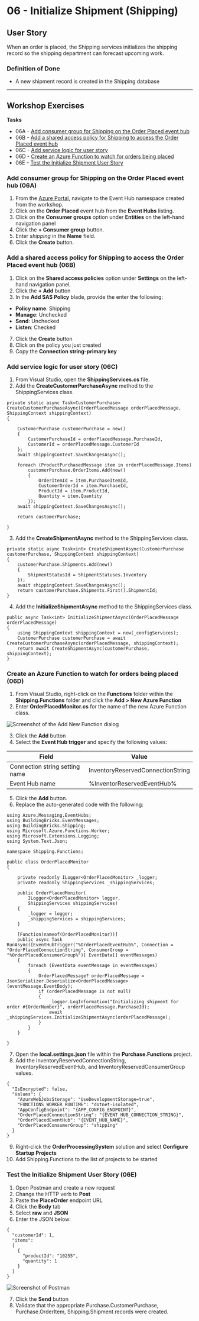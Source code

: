 # 06 - Initialize Shipment (Shipping)

## User Story
When an order is placed, the Shipping services initializes the shipping record so the shipping department can forecast upcoming work.

### Definition of Done
- A new shipment record is created in the Shipping database

---

## Workshop Exercises

**Tasks**
- 06A - [Add consumer group for Shipping on the Order Placed event hub](add-consumer-group-for-shipping-on-the-order-placed-event-hub-06a)
- 06B - [Add a shared access policy for Shipping to access the Order Placed event hub](#add-a-shared-access-policy-for-shipping-to-access-the-order-placed-event-hub-06b)
- 06C - [Add service logic for user story](#add-service-logic-for-user-story-06c)
- 06D - [Create an Azure Function to watch for orders being placed](create-an-azure-function-to-watch-for-orders-being-placed-06d)
- 06E - [Test the Initialize Shipment User Story](test-the-initialize-shipment-user-story-06e)

### Add consumer group for Shipping on the Order Placed event hub (06A)
1. From the [Azure Portal](https://azure.portal.com), navigate to the Event Hub namespace created from the workshop.
1. Click on the **Order Placed** event hub from the **Event Hubs** listing.
1. Click on the **Consumer groups** option under **Entities** on the left-hand navigation panel
1. Click the **+ Consumer group** button.
1. Enter *shipping* in the **Name** field.
1. Click the **Create** button.

### Add a shared access policy for Shipping to access the Order Placed event hub (06B)
1. Click on the **Shared access policies** option under **Settings** on the left-hand navigation panel.
1. Click the **+ Add** button
1. In the **Add SAS Policy** blade, provide the enter the following:

- **Policy name**: Shipping
- **Manage**: Unchecked
- **Send**: Unchecked
- **Listen**: Checked

7. Click the **Create** button
1. Click on the policy you just created
1. Copy the **Connection string-primary key**

### Add service logic for user story (06C)
1. From Visual Studio, open the **ShippingServices.cs** file.
1. Add the **CreateCustomerPurchaseAsync** method to the ShippingServices class.

~~~
private static async Task<CustomerPurchase> CreateCustomerPurchaseAsync(OrderPlacedMessage orderPlacedMessage, ShippingContext shippingContext)
{

	CustomerPurchase customerPurchase = new()
	{
		CustomerPurchaseId = orderPlacedMessage.PurchaseId,
		CustomerId = orderPlacedMessage.CustomerId
	};
	await shippingContext.SaveChangesAsync();

	foreach (ProductPurchasedMessage item in orderPlacedMessage.Items)
		customerPurchase.OrderItems.Add(new()
		{
			OrderItemId = item.PurchaseItemId,
			CustomerOrderId = item.PurchaseId,
			ProductId = item.ProductId,
			Quantity = item.Quantity
		});
	await shippingContext.SaveChangesAsync();

	return customerPurchase;

}
~~~

3. Add the **CreateShipmentAsync** method to the ShippingServices class.

~~~
private static async Task<int> CreateShipmentAsync(CustomerPurchase customerPurchase, ShippingContext shippingContext)
{
	customerPurchase.Shipments.Add(new()
	{
		ShipmentStatusId = ShipmentStatuses.Inventory
	});
	await shippingContext.SaveChangesAsync();
	return customerPurchase.Shipments.First().ShipmentId;
}
~~~

4. Add the **InitializeShipmentAsync** method to the ShippingServices class.

~~~
public async Task<int> InitializeShipmentAsync(OrderPlacedMessage orderPlacedMessage)
{
	using ShippingContext shippingContext = new(_configServices);
	CustomerPurchase customerPurchase = await CreateCustomerPurchaseAsync(orderPlacedMessage, shippingContext);
	return await CreateShipmentAsync(customerPurchase, shippingContext);
}
~~~

### Create an Azure Function to watch for orders being placed (06D)
1. From Visual Studio, right-click on the **Functions** folder within the **Shipping.Functions** folder and click the **Add > New Azure Function**
1. Enter **OrderPlacedMonitor.cs** for the name of the new Azure Function class.

![Screenshot of the Add New Function dialog](images/06-InitializeShipment/add-new-item.png)

3. Click the **Add** button
1. Select the **Event Hub trigger** and specify the following values:

| Field                          | Value                             |
|--------------------------------|-----------------------------------|
| Connection string setting name | InventoryReservedConnectionString |
| Event Hub name                 | %InventorReservedEventHub%        |

5. Click the **Add** button.
1. Replace the auto-generated code with the following:

~~~
using Azure.Messaging.EventHubs;
using BuildingBricks.EventMessages;
using BuildingBricks.Shipping;
using Microsoft.Azure.Functions.Worker;
using Microsoft.Extensions.Logging;
using System.Text.Json;

namespace Shipping.Functions;

public class OrderPlacedMonitor
{

	private readonly ILogger<OrderPlacedMonitor> _logger;
	private readonly ShippingServices _shippingServices;

	public OrderPlacedMonitor(
		ILogger<OrderPlacedMonitor> logger,
		ShippingServices shippingServices)
	{
		_logger = logger;
		_shippingServices = shippingServices;
	}

	[Function(nameof(OrderPlacedMonitor))]
	public async Task RunAsync([EventHubTrigger("%OrderPlacedEventHub%", Connection = "OrderPlacedConnectionString", ConsumerGroup = "%OrderPlacedConsumerGroup%")] EventData[] eventMessages)
	{
		foreach (EventData eventMessage in eventMessages)
		{
			OrderPlacedMessage? orderPlacedMessage = JsonSerializer.Deserialize<OrderPlacedMessage>(eventMessage.EventBody);
			if (orderPlacedMessage is not null)
			{
				_logger.LogInformation("Initializing shipment for order #{OrderNumber}", orderPlacedMessage.PurchaseId);
				await _shippingServices.InitializeShipmentAsync(orderPlacedMessage);
			}
		}
	}

}
~~~

7. Open the **local.settings.json** file within the **Purchase.Functions** project.
1. Add the InventoryReservedConnectionString, InventoryReservedEventHub, and InventoryReservedConsumerGroup values.

~~~
{
  "IsEncrypted": false,
  "Values": {
    "AzureWebJobsStorage": "UseDevelopmentStorage=true",
    "FUNCTIONS_WORKER_RUNTIME": "dotnet-isolated",
    "AppConfigEndpoint": "{APP_CONFIG_ENDPOINT}",
    "OrderPlacedConnectionString": "{EVENT_HUB_CONNECTION_STRING}",
    "OrderPlacedEventHub": "{EVENT_HUB_NAME}",
    "OrderPlacedConsumerGroup": "shipping"
  }
}
~~~

9. Right-click the **OrderProcessingSystem** solution and select **Configure Startup Projects**
1. Add Shipping.Functions to the list of projects to be started

### Test the Initialize Shipment User Story (06E)
1. Open Postman and create a new request
1. Change the HTTP verb to **Post**
1. Paste the **PlaceOrder** endpoint URL
1. Click the **Body** tab
1. Select **raw** and **JSON**
1. Enter the JSON below:

~~~
{
  "customerId": 1,
  "items":
  [
    {
      "productId": "10255",
      "quantity": 1
    }
  ]
}
~~~

![Screenshot of Postman](images/04-PlaceOrder/04H-PostmanSetup.png)

7. Click the **Send** button
8. Validate that the appropriate Purchase.CustomerPurchase, Purchase.OrderItem, Shipping.Shipment records were created.